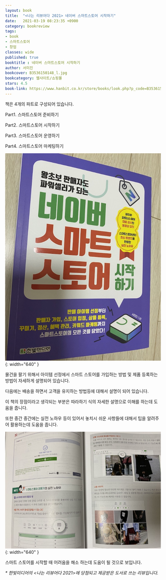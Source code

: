 ```yaml
---
layout: book
title:  "<나는 리뷰어다 2021> 네이버 스마트스토어 시작하기"
date:   2021-03-19 08:23:35 +0900
category: bookreview
tags:
- book
- 스마트스토어
- 창업
classes: wide
published: true
booktitle : 네이버 스마트스토어 시작하기
author: 서미진
bookcover: B3536150148_l.jpg
bookcategory: 웹사이트/쇼핑몰
stars: 4.5
book-link: https://www.hanbit.co.kr/store/books/look.php?p_code=B3536150148
---
```





책은 4개의 파트로 구성되어 있습니다. 

Part1. 스마트스토어 준비하기

Part2. 스마트스토어 시작하기

Part3. 스마트스토어 운영하기

Part4. 스마트스토어 마케팅하기



![](/images/reviewer_202103_01.jpeg){: width="640" }


물건을 팔기 위해서 아이템 선정에서 스마트 스토어를 가입하는 방법 및 제품 등록하는 방법이 자세하게 설명되어 있습니다.

다음에는 배송을 하면서 고객을 유지하는 방법등에 대해서 설명이 되어 있습니다.

 

이 책의 장점이라고 생각되는 부분은 따라하기 식의 자세한 설명으로 이해를 하는데 도움을 줍니다. 

또한 중간 중간에는 실전 노하우 등이 있어서 놓치시 쉬운 사항들에 대해서  팁을 알려주어 활용하는데 도움을 줍니다.

![](/images/reviewer_202103_02.jpeg){: width="640" }


스마트 스토어를 시작할 때 어려움을 해소 하는데 도움이 될 것으로 보입니다.





_\* 한빛미디어의 <나는 리뷰어다 2021>에 당첨되고 제공받은 도서로 쓰는 리뷰입니다._
